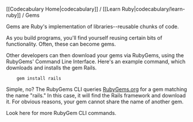 [[Codecabulary Home|codecabulary]] / [[Learn Ruby|codecabulary/learn-ruby]] / Gems

<!-- ---title: Gems -->

Gems are Ruby's implementation of libraries--reusable chunks of code. 

As you build programs, you'll find yourself reusing certain bits of functionality. Often, these can become gems.

Other developers can then download your gems via RubyGems, using the RubyGems' Command Line Interface. Here's an example command, which downloads and installs the gem Rails.

		gem install rails
		
Simple, no? The RubyGems CLI queries [RubyGems.org](rubygems.org) for a gem matching the name "rails." In this case, it will find the Rails framework and download it. For obvious reasons, your gem cannot share the name of another gem. 

Look here for more RubyGem CLI commands.
